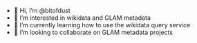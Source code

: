 - 👋 Hi, I’m @bitofdust
- 👀 I’m interested in wikidata and GLAM metadata
- 🌱 I’m currently learning how to use the wikidata query service
- 💞️ I’m looking to collaborate on GLAM metadata projects

<!---
bitofdust/bitofdust is a ✨ special ✨ repository because its `README.md` (this file) appears on your GitHub profile.
You can click the Preview link to take a look at your changes.
--->
